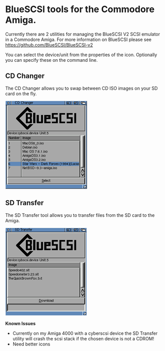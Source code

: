 # BlueSCSI tools for the Commodore Amiga.

Currently there are 2 utilities for managing the BlueSCSI V2 SCSI emulator in a Commodore Amiga.
For more information on BlueSCSI please see https://github.com/BlueSCSI/BlueSCSI-v2

You can select the device/unit from the properties of the icon.  Optionally you can specify these on the command line.

## CD Changer
The CD Changer allows you to swap between CD ISO images on your SD card on the fly.

![CD Changer](CDChanger.png)

## SD Transfer
The SD Transfer tool allows you to transfer files from the SD card to the Amiga.

![CD Changer](SDTransfer.png)

**Known Issues**
* Currently on my Amiga 4000 with a cyberscsi device the SD Transfer utility will crash the scsi stack if the chosen device is not a CDROM!
* Need better icons


